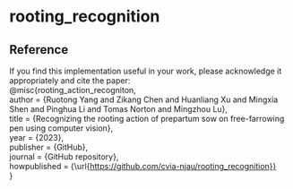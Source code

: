 # rooting_recognition
## Reference
If you find this implementation useful in your work, please acknowledge it appropriately and cite the paper:<br>
@misc{rooting_action_recogniton, <br>
  author = {Ruotong Yang and Zikang Chen and Huanliang Xu and Mingxia Shen and Pinghua Li and Tomas Norton and Mingzhou Lu}, <br>
  title = {Recognizing the rooting action of prepartum sow on free-farrowing pen using computer vision}, <br>
  year = {2023},  <br>
  publisher = {GitHub},  <br>
  journal = {GitHub repository},  <br>
  howpublished = {\url{https://github.com/cvia-njau/rooting_recognition}}  <br>
}
